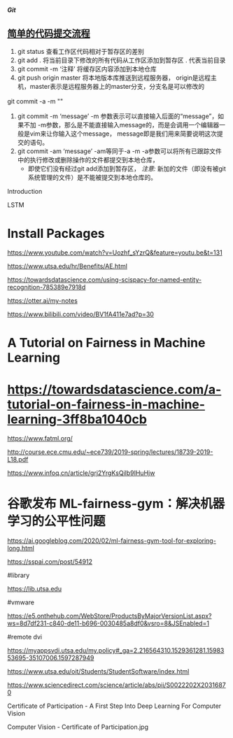 ##### Git

## [简单的代码提交流程](https://blog.csdn.net/qq_37577660/article/details/78565899)

1. git status 查看工作区代码相对于暂存区的差别
2. git add . 将当前目录下修改的所有代码从工作区添加到暂存区 . 代表当前目录
3. git commit -m ‘注释’ 将缓存区内容添加到本地仓库
4. git push origin master 将本地版本库推送到远程服务器，
   origin是远程主机，master表示是远程服务器上的master分支，分支名是可以修改的

git commit -a -m ""　





1. git commit -m ‘message’
   -m 参数表示可以直接输入后面的“message”，如果不加 -m参数，那么是不能直接输入message的，而是会调用一个编辑器一般是vim来让你输入这个message，
   message即是我们用来简要说明这次提交的语句。
2. git commit -am ‘message’ -am等同于-a -m
   -a参数可以将所有已跟踪文件中的执行修改或删除操作的文件都提交到本地仓库，
   - 即使它们没有经过git add添加到暂存区，
   *注意:* 新加的文件（即没有被git系统管理的文件）是不能被提交到本地仓库的。



Introduction 

LSTM



# Install Packages

https://www.youtube.com/watch?v=Uozhf_sYzrQ&feature=youtu.be&t=131

https://www.utsa.edu/hr/Benefits/AE.html

https://towardsdatascience.com/using-scispacy-for-named-entity-recognition-785389e7918d



https://otter.ai/my-notes



https://www.bilibili.com/video/BV1fA411e7ad?p=30



# A Tutorial on Fairness in Machine Learning

# https://towardsdatascience.com/a-tutorial-on-fairness-in-machine-learning-3ff8ba1040cb

https://www.fatml.org/

http://course.ece.cmu.edu/~ece739/2019-spring/lectures/18739-2019-L18.pdf

https://www.infoq.cn/article/grj2YrgKsQilb9IHuHjw

# 谷歌发布 ML-fairness-gym：解决机器学习的公平性问题

https://ai.googleblog.com/2020/02/ml-fairness-gym-tool-for-exploring-long.html



https://sspai.com/post/54912



#library

https://lib.utsa.edu

#vmware

https://e5.onthehub.com/WebStore/ProductsByMajorVersionList.aspx?ws=8d7df231-c840-de11-b696-0030485a8df0&vsro=8&JSEnabled=1

#remote dvi

https://myappsvdi.utsa.edu/my.policy#_ga=2.216564310.1529361281.1598353695-35107006.1597287949

https://www.utsa.edu/oit/Students/StudentSoftware/index.html



https://www.sciencedirect.com/science/article/abs/pii/S0022202X20316870



Certificate of Participation - A First Step Into Deep Learning For Computer Vision

Computer Vision - Certificate of Participation.jpg